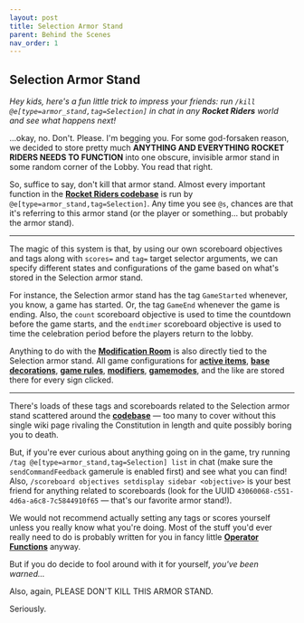 ```yaml
---
layout: post
title: Selection Armor Stand
parent: Behind the Scenes
nav_order: 1
---
```

**Selection Armor Stand**
---

_Hey kids, here's a fun little trick to impress your friends: run `/kill @e[type=armor_stand,tag=Selection]` in chat in any **Rocket Riders** world and see what happens next!_

...okay, no. Don't. Please. I'm begging you. For some god-forsaken reason, we decided to store pretty much **ANYTHING AND EVERYTHING ROCKET RIDERS NEEDS TO FUNCTION** into one obscure, invisible armor stand in some random corner of the Lobby. You read that right.

So, suffice to say, don't kill that armor stand. Almost every important function in the **[Rocket Riders codebase](https://github.com/ZeroniaServer/RocketRiders)** is run by `@e[type=armor_stand,tag=Selection]`. Any time you see `@s`, chances are that it's referring to this armor stand (or the player or something... but probably the armor stand).

---

The magic of this system is that, by using our own scoreboard objectives and tags along with `scores=` and `tag=` target selector arguments, we can specify different states and configurations of the game based on what's stored in the Selection armor stand.

For instance, the Selection armor stand has the tag `GameStarted` whenever, you know, a game has started. Or, the tag `GameEnd` whenever the game is ending. Also, the `count` scoreboard objective is used to time the countdown before the game starts, and the `endtimer` scoreboard objective is used to time the celebration period before the players return to the lobby.

Anything to do with the **[Modification Room](https://zeroniaserver.github.io/RocketRidersWiki/modification_room)** is also directly tied to the Selection armor stand. All game configurations for **[active items](https://zeroniaserver.github.io/RocketRidersWiki/modification_room/item_selection)**, **[base decorations](https://zeroniaserver.github.io/RocketRidersWiki/modification_room/base_customizer)**, **[game rules](https://zeroniaserver.github.io/RocketRidersWiki/modification_room/game_rules)**, **[modifiers](https://zeroniaserver.github.io/RocketRidersWiki/modification_room/modifiers)**, **[gamemodes](https://zeroniaserver.github.io/RocketRidersWiki/gamemodes)**, and the like are stored there for every sign clicked.

---

There's loads of these tags and scoreboards related to the Selection armor stand scattered around the **[codebase](https://github.com/ZeroniaServer/RocketRiders)** — too many to cover without this single wiki page rivaling the Constitution in length and quite possibly boring you to death.

But, if you're ever curious about anything going on in the game, try running `/tag @e[type=armor_stand,tag=Selection] list` in chat (make sure the `sendCommandFeedback` gamerule is enabled first) and see what you can find! Also, `/scoreboard objectives setdisplay sidebar <objective>` is your best friend for anything related to scoreboards (look for the UUID `43060068-c551-4d6a-a6c8-7c5844910f65` — that's our favorite armor stand!).

We would not recommend actually setting any tags or scores yourself unless you really know what you're doing. Most of the stuff you'd ever really need to do is probably written for you in fancy little **[Operator Functions](https://zeroniaserver.github.io/RocketRidersWiki/behind_the_scenes/operator_functions)** anyway.

But if you do decide to fool around with it for yourself, _you've been warned..._

Also, again, PLEASE DON'T KILL THIS ARMOR STAND.

Seriously.